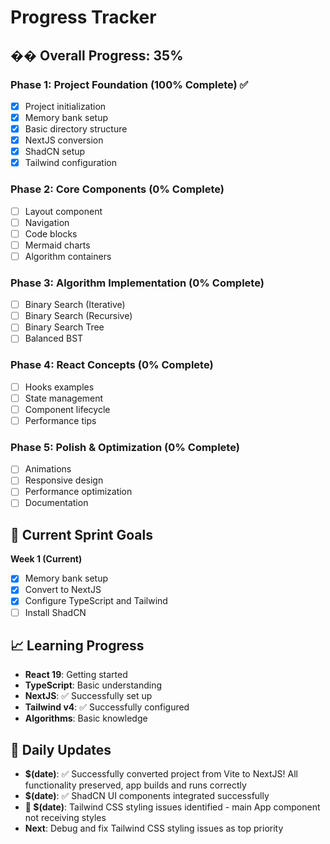# Progress Tracker

## �� Overall Progress: 35%

### Phase 1: Project Foundation (100% Complete) ✅

- [x] Project initialization
- [x] Memory bank setup
- [x] Basic directory structure
- [x] NextJS conversion
- [x] ShadCN setup
- [x] Tailwind configuration

### Phase 2: Core Components (0% Complete)

- [ ] Layout component
- [ ] Navigation
- [ ] Code blocks
- [ ] Mermaid charts
- [ ] Algorithm containers

### Phase 3: Algorithm Implementation (0% Complete)

- [ ] Binary Search (Iterative)
- [ ] Binary Search (Recursive)
- [ ] Binary Search Tree
- [ ] Balanced BST

### Phase 4: React Concepts (0% Complete)

- [ ] Hooks examples
- [ ] State management
- [ ] Component lifecycle
- [ ] Performance tips

### Phase 5: Polish & Optimization (0% Complete)

- [ ] Animations
- [ ] Responsive design
- [ ] Performance optimization
- [ ] Documentation

## 🎯 Current Sprint Goals

**Week 1 (Current)**

- [x] Memory bank setup
- [x] Convert to NextJS
- [x] Configure TypeScript and Tailwind
- [ ] Install ShadCN

## 📈 Learning Progress

- **React 19**: Getting started
- **TypeScript**: Basic understanding
- **NextJS**: ✅ Successfully set up
- **Tailwind v4**: ✅ Successfully configured
- **Algorithms**: Basic knowledge

## 🔄 Daily Updates

- **$(date)**: ✅ Successfully converted project from Vite to NextJS! All functionality preserved, app builds and runs correctly
- **$(date)**: ✅ ShadCN UI components integrated successfully
- **🚨 $(date)**: Tailwind CSS styling issues identified - main App component not receiving styles
- **Next**: Debug and fix Tailwind CSS styling issues as top priority
